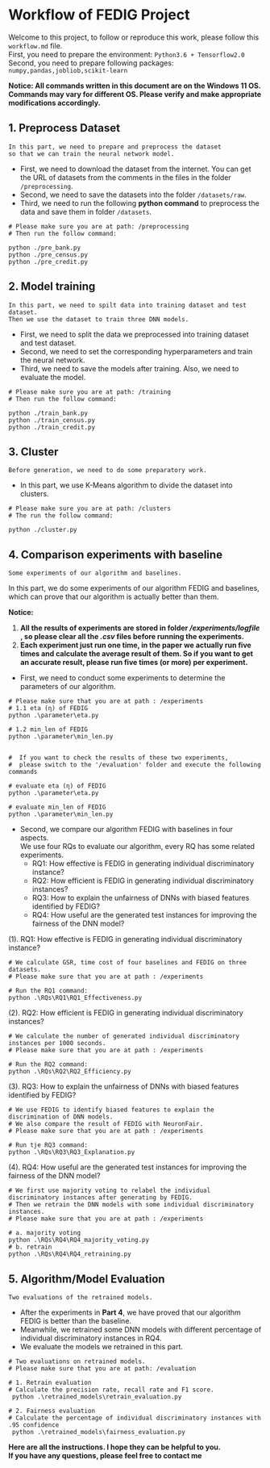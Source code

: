 # Workflow of FEDIG Project
Welcome to this project, to follow or reproduce this work, please follow this ``workflow.md`` file.  
First, you need to prepare the environment: ``Python3.6 + Tensorflow2.0``  
Second, you need to prepare following packages: ``numpy,pandas,jobliob,scikit-learn``

**Notice: All commands written in this document are on the Windows 11 OS. Commands may vary for different OS.
Please verify and make appropriate modifications accordingly.**

## 1. Preprocess Dataset
```
In this part, we need to prepare and preprocess the dataset 
so that we can train the neural network model.
``` 

- First, we need to download the dataset from the internet. You can get the URL of datasets from the comments in the files in the folder ``/preprocessing``.
- Second, we need to save the datasets into the folder ``/datasets/raw``.
- Third, we need to run the following **python command** to preprocess the data and save them in folder ``/datasets``.

```shell
# Please make sure you are at path: /preprocessing 
# Then run the follow command:

python ./pre_bank.py
python ./pre_census.py
python ./pre_credit.py
```

## 2. Model training
```
In this part, we need to spilt data into training dataset and test dataset.
Then we use the dataset to train three DNN models.
```
- First, we need to split the data we preprocessed into training dataset and test dataset.
- Second, we need to set the corresponding hyperparameters and train the neural network.
- Third, we need to save the models after training. Also, we need to evaluate the model.

```shell
# Please make sure you are at path: /training
# Then run the follow command:

python ./train_bank.py
python ./train_census.py
python ./train_credit.py
```

## 3. Cluster
```
Before generation, we need to do some preparatory work.
```
- In this part, we use K-Means algorithm to divide the dataset into clusters.

```shell
# Please make sure you are at path: /clusters
# The run the follow command:

python ./cluster.py
```

## 4. Comparison experiments with baseline
```
Some experiments of our algorithm and baselines.
```
In this part, we do some experiments of our algorithm FEDIG and baselines, 
which can prove that our algorithm is actually better than them.

**Notice:**  
1. **All the results of experiments are stored in folder */experiments/logfile*
 , so please clear all the *.csv* files before running the experiments.**
2. **Each experiment just run one time, in the paper we actually run five times and
calculate the average result of them. So if you want to get an accurate result, please run five times (or more) per experiment.**

-  First, we need to conduct some experiments to determine the parameters of our algorithm.
```shell
# Please make sure that you are at path : /experiments
# 1.1 eta (η) of FEDIG
python .\parameter\eta.py

# 1.2 min_len of FEDIG
python .\parameter\min_len.py


#  If you want to check the results of these two experiments, 
#  please switch to the '/evaluation' folder and execute the following commands 

# evaluate eta (η) of FEDIG
python .\parameter\eta.py

# evaluate min_len of FEDIG
python .\parameter\min_len.py

```
-  Second, we compare our algorithm FEDIG with baselines in four aspects.  
We use four RQs to evaluate our algorithm, every RQ has some related experiments.
    - RQ1: How effective is FEDIG in generating individual discriminatory instance?
    - RQ2: How efficient is FEDIG in generating individual discriminatory instances?
    - RQ3: How to explain the unfairness of DNNs with biased features identified by FEDIG?
    - RQ4: How useful are the generated test instances for improving the fairness of the DNN model?


(1). RQ1: How effective is FEDIG in generating individual discriminatory instance?  
```shell
# We calculate GSR, time cost of four baselines and FEDIG on three datasets.
# Please make sure that you are at path : /experiments

# Run the RQ1 command:
python .\RQs\RQ1\RQ1_Effectiveness.py
```  

(2). RQ2: How efficient is FEDIG in generating individual discriminatory instances?
```shell
# We calculate the number of generated individual discriminatory instances per 1000 seconds.
# Please make sure that you are at path : /experiments

# Run the RQ2 command:
python .\RQs\RQ2\RQ2_Efficiency.py
```

(3). RQ3: How to explain the unfairness of DNNs with biased features identified by FEDIG?  
```shell
# We use FEDIG to identify biased features to explain the discrimination of DNN models.
# We also compare the result of FEDIG with NeuronFair.
# Please make sure that you are at path : /experiments

# Run tje RQ3 command:
python .\RQs\RQ3\RQ3_Explanation.py
```


(4). RQ4: How useful are the generated test instances for improving the fairness of the DNN model?  
```shell
# We first use majority voting to relabel the individual discriminatory instances after generating by FEDIG.
# Then we retrain the DNN models with some individual discriminatory instances.
# Please make sure that you are at path : /experiments

# a. majority voting
python .\RQs\RQ4\RQ4_majority_voting.py
# b. retrain
python .\RQs\RQ4\RQ4_retraining.py
```


## 5. Algorithm/Model Evaluation
```
Two evaluations of the retrained models.
```
- After the experiments in **Part 4**, we have proved that our algorithm FEDIG is better than the baseline.  
- Meanwhile, we retrained some DNN models with different percentage of individual discriminatory instances in
RQ4.
- We evaluate the models we retrained in this part.

```shell
# Two evaluations on retrained models.
# Please make sure that you are at path: /evaluation

# 1. Retrain evaluation
# Calculate the precision rate, recall rate and F1 score.
 python .\retrained_models\retrain_evaluation.py

# 2. Fairness evaluation
# Calculate the percentage of individual discriminatory instances with .95 confidence
 python .\retrained_models\fairness_evaluation.py
```


**Here are all the instructions. I hope they can be helpful to you.   
If you have any questions, please feel free to contact me**


